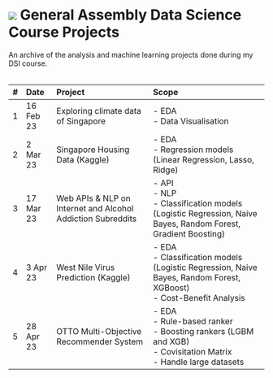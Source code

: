 # ![](https://ga-dash.s3.amazonaws.com/production/assets/logo-9f88ae6c9c3871690e33280fcf557f33.png) General Assembly Data Science Course Projects

An archive of the analysis and machine learning projects done during my DSI course.
<br>
<br>

|#|Date|Project|Scope|
|:---|:---|:---|:---|
|1|16 Feb 23|Exploring climate data of Singapore|- EDA <br> - Data Visualisation|
|2|2 Mar 23|Singapore Housing Data (Kaggle)|- EDA <br> - Regression models (Linear Regression, Lasso, Ridge)|
|3|17 Mar 23|Web APIs & NLP on Internet and Alcohol Addiction Subreddits|- API <br> - NLP <br> - Classification models (Logistic Regression, Naive Bayes, Random Forest, Gradient Boosting)|
|4|3 Apr 23|West Nile Virus Prediction (Kaggle)|- EDA <br> - Classification models (Logistic Regression, Naive Bayes, Random Forest, XGBoost) <br> - Cost-Benefit Analysis|
|5|28 Apr 23|OTTO Multi-Objective Recommender System|- EDA <br> - Rule-based ranker <br> - Boosting rankers (LGBM and XGB) <br> - Covisitation Matrix <br> - Handle large datasets|


